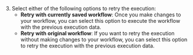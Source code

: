 3. Select either of the following options to retry the execution:
    * **Retry with currently saved workflow**: Once you make changes to your workflow, you can select this option to execute the workflow with the previous execution data.
    * **Retry with original workflow**: If you want to retry the execution without making changes to your workflow, you can select this option to retry the execution with the previous execution data.
